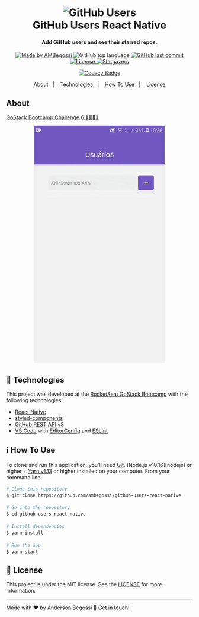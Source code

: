 <h1 align="center">
    <img alt="GitHub Users" src="https://res.cloudinary.com/lukemorales/image/upload/v1562170812/readme_logos/react-github-repo-list_gyiyf4.png" />
    <br>
    GitHub Users React Native
</h1>

<h4 align="center">
  Add GitHub users and see their starred repos.
</h4>

<p align="center">
  <a href="https://ambegossi.com">
    <img alt="Made by AMBegossi" src="https://img.shields.io/badge/made%20by-ambegossi-%2304D361">
  </a>

  <img alt="GitHub top language" src="https://img.shields.io/github/languages/top/ambegossi/github-users-react-native.svg">

  <a href="https://github.com/ambegossi/github-users-react-native/commits/master">
    <img alt="GitHub last commit" src="https://img.shields.io/github/last-commit/ambegossi/github-users-react-native.svg">
  </a>

  <a href="https://github.com/ambegossi/github-users-react-native/blob/master/LICENSE.md">
  <img alt="License" src="https://img.shields.io/badge/license-MIT-%2304D361">
  </a>

  <a href="https://github.com/ambegossi/github-users-react-native/stargazers">
    <img alt="Stargazers" src="https://img.shields.io/github/stars/ambegossi/github-users-react-native?style=social">
  </a>

</p>

<p align="center">
  <a href="(https://www.codacy.com/manual/ambegossi/github-users-react-native?utm_source=github.com&amp;utm_medium=referral&amp;utm_content=ambegossi/github-users-react-native&amp;utm_campaign=Badge_Grade">
    <img alt="Codacy Badge" src="https://api.codacy.com/project/badge/Grade/bdce321d3f7b45e3b08cacc2f57d67e2">
  </a>
</p>

<p align="center">
  <a href="#about">About</a>&nbsp;&nbsp;&nbsp;|&nbsp;&nbsp;&nbsp;
  <a href="#rocket-technologies">Technologies</a>&nbsp;&nbsp;&nbsp;|&nbsp;&nbsp;&nbsp;
  <a href="#information_source-how-to-use">How To Use</a>&nbsp;&nbsp;&nbsp;|&nbsp;&nbsp;&nbsp;
  <a href="#memo-license">License</a>
</p>

## About

[GoStack Bootcamp Challenge 6 🚀👨🏻‍🚀](https://github.com/Rocketseat/bootcamp-gostack-desafio-06)

<p align="center">
  <img alt="GitHub-Users" src=".github/users-gh.gif">
</p>

## :rocket: Technologies

This project was developed at the [RocketSeat GoStack Bootcamp](https://rocketseat.com.br/bootcamp) with the following technologies:

- [React Native](https://reactnative.dev/)
- [styled-components](https://www.styled-components.com/)
- [GitHub REST API v3](https://developer.github.com/v3/)
- [VS Code][vc] with [EditorConfig][vceditconfig] and [ESLint][vceslint]

## :information_source: How To Use

To clone and run this application, you'll need [Git](https://git-scm.com), [Node.js v10.16][nodejs] or higher + [Yarn v1.13][yarn] or higher installed on your computer. From your command line:

```bash
# Clone this repository
$ git clone https://github.com/ambegossi/github-users-react-native

# Go into the repository
$ cd github-users-react-native

# Install dependencies
$ yarn install

# Run the app
$ yarn start
```

## :memo: License
This project is under the MIT license. See the [LICENSE](LICENSE.md) for more information.

---

Made with ♥ by Anderson Begossi :wave: [Get in touch!](https://www.linkedin.com/in/anderson-begossi-b5065a130)

[yarn]: https://yarnpkg.com/
[vc]: https://code.visualstudio.com/
[vceditconfig]: https://marketplace.visualstudio.com/items?itemName=EditorConfig.EditorCo
[vceslint]: https://marketplace.visualstudio.com/items?itemName=dbaeumer.vscode-eslint
